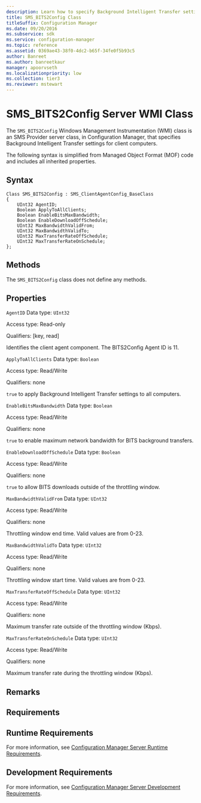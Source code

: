 ```yaml
---
description: Learn how to specify Background Intelligent Transfer settings for client computers using SMS_BITS2Config class.
title: SMS_BITS2Config Class
titleSuffix: Configuration Manager
ms.date: 09/20/2016
ms.subservice: sdk
ms.service: configuration-manager
ms.topic: reference
ms.assetid: 0369ae43-38f0-4dc2-b65f-34fe0f5b93c5
author: Banreet
ms.author: banreetkaur
manager: apoorvseth
ms.localizationpriority: low
ms.collection: tier3
ms.reviewer: mstewart
---
```

# SMS_BITS2Config Server WMI Class
The `SMS_BITS2Config` Windows Management Instrumentation (WMI) class is an SMS Provider server class, in Configuration Manager, that specifies Background Intelligent Transfer settings for client computers.

 The following syntax is simplified from Managed Object Format (MOF) code and includes all inherited properties.

## Syntax

```
Class SMS_BITS2Config : SMS_ClientAgentConfig_BaseClass
{
    UInt32 AgentID;
    Boolean ApplyToAllClients;
    Boolean EnableBitsMaxBandwidth;
    Boolean EnableDownloadOffSchedule;
    UInt32 MaxBandwidthValidFrom;
    UInt32 MaxBandwidthValidTo;
    UInt32 MaxTransferRateOffSchedule;
    UInt32 MaxTransferRateOnSchedule;
};
```

## Methods
 The `SMS_BITS2Config` class does not define any methods.

## Properties
 `AgentID`
 Data type: `UInt32`

 Access type: Read-only

 Qualifiers: [key, read]

 Identifies the client agent component. The BITS2Config Agent ID is 11.

 `ApplyToAllClients`
 Data type: `Boolean`

 Access type: Read/Write

 Qualifiers: none

 `true` to apply Background Intelligent Transfer settings to all computers.

 `EnableBitsMaxBandwidth`
 Data type: `Boolean`

 Access type: Read/Write

 Qualifiers: none

 `true` to enable maximum network bandwidth for BITS background transfers.

 `EnableDownloadOffSchedule`
 Data type: `Boolean`

 Access type: Read/Write

 Qualifiers: none

 `true` to allow BITS downloads outside of the throttling window.

 `MaxBandwidthValidFrom`
 Data type: `UInt32`

 Access type: Read/Write

 Qualifiers: none

 Throttling window end time. Valid values are from 0-23.

 `MaxBandwidthValidTo`
 Data type: `UInt32`

 Access type: Read/Write

 Qualifiers: none

 Throttling window start time. Valid values are from 0-23.

 `MaxTransferRateOffSchedule`
 Data type: `UInt32`

 Access type: Read/Write

 Qualifiers: none

 Maximum transfer rate outside of the throttling window (Kbps).

 `MaxTransferRateOnSchedule`
 Data type: `UInt32`

 Access type: Read/Write

 Qualifiers: none

 Maximum transfer rate during the throttling window (Kbps).

## Remarks

## Requirements

## Runtime Requirements
 For more information, see [Configuration Manager Server Runtime Requirements](../../../../../develop/core/reqs/server-runtime-requirements.md).

## Development Requirements
 For more information, see [Configuration Manager Server Development Requirements](../../../../../develop/core/reqs/server-development-requirements.md).

